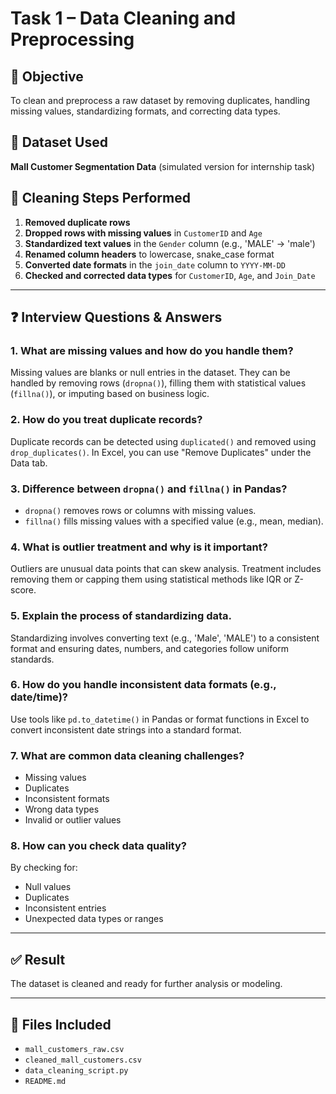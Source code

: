
# Task 1 – Data Cleaning and Preprocessing

## 📌 Objective
To clean and preprocess a raw dataset by removing duplicates, handling missing values, standardizing formats, and correcting data types.

## 📂 Dataset Used
**Mall Customer Segmentation Data** (simulated version for internship task)

## 🧼 Cleaning Steps Performed

1. **Removed duplicate rows**
2. **Dropped rows with missing values** in `CustomerID` and `Age`
3. **Standardized text values** in the `Gender` column (e.g., 'MALE' → 'male')
4. **Renamed column headers** to lowercase, snake_case format
5. **Converted date formats** in the `join_date` column to `YYYY-MM-DD`
6. **Checked and corrected data types** for `CustomerID`, `Age`, and `Join_Date`

---

## ❓ Interview Questions & Answers

### 1. What are missing values and how do you handle them?
Missing values are blanks or null entries in the dataset. They can be handled by removing rows (`dropna()`), filling them with statistical values (`fillna()`), or imputing based on business logic.

### 2. How do you treat duplicate records?
Duplicate records can be detected using `duplicated()` and removed using `drop_duplicates()`. In Excel, you can use "Remove Duplicates" under the Data tab.

### 3. Difference between `dropna()` and `fillna()` in Pandas?
- `dropna()` removes rows or columns with missing values.
- `fillna()` fills missing values with a specified value (e.g., mean, median).

### 4. What is outlier treatment and why is it important?
Outliers are unusual data points that can skew analysis. Treatment includes removing them or capping them using statistical methods like IQR or Z-score.

### 5. Explain the process of standardizing data.
Standardizing involves converting text (e.g., 'Male', 'MALE') to a consistent format and ensuring dates, numbers, and categories follow uniform standards.

### 6. How do you handle inconsistent data formats (e.g., date/time)?
Use tools like `pd.to_datetime()` in Pandas or format functions in Excel to convert inconsistent date strings into a standard format.

### 7. What are common data cleaning challenges?
- Missing values
- Duplicates
- Inconsistent formats
- Wrong data types
- Invalid or outlier values

### 8. How can you check data quality?
By checking for:
- Null values
- Duplicates
- Inconsistent entries
- Unexpected data types or ranges

---

## ✅ Result
The dataset is cleaned and ready for further analysis or modeling.

---

## 📁 Files Included

- `mall_customers_raw.csv`
- `cleaned_mall_customers.csv`
- `data_cleaning_script.py`
- `README.md`
